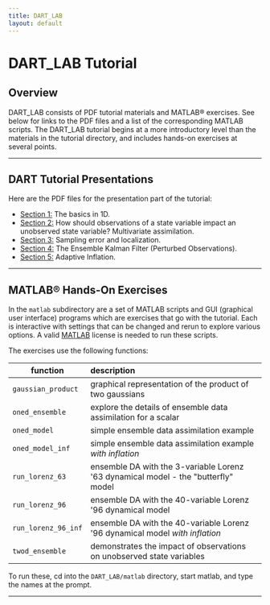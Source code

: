 ```yaml
---
title: DART_LAB
layout: default
---
```


# DART_LAB Tutorial

## Overview

DART_LAB consists of PDF tutorial materials and MATLAB® exercises.
See below for links to the PDF files and a list of the
corresponding MATLAB scripts.
The DART_LAB tutorial begins at a more introductory level than the materials in
the tutorial directory, and includes hands-on exercises at several points.
<!-- In a workshop setting, the full tutorial materials and exercises took
about 1.5 days to complete. -->

<span id="Presentations"></span>

-----

## DART Tutorial Presentations

Here are the PDF files for the presentation part of the tutorial:

 - [Section 1:](../DART_LAB/presentation/DART_LAB_Section01.pdf)
   The basics in 1D.
 - [Section 2:](../DART_LAB/presentation/DART_LAB_Section02.pdf)
   How should observations of a state variable impact an unobserved state variable?
   Multivariate assimilation.
 - [Section 3:](../DART_LAB/presentation/DART_LAB_Section03.pdf)
   Sampling error and localization.
 - [Section 4:](../DART_LAB/presentation/DART_LAB_Section04.pdf)
   The Ensemble Kalman Filter (Perturbed Observations).
 - [Section 5:](../DART_LAB/presentation/DART_LAB_Section05.pdf)
   Adaptive Inflation.

<span id="Matlab"></span>

-----

## MATLAB® Hands-On Exercises

In the `matlab` subdirectory are a set of MATLAB scripts and GUI
(graphical user interface) programs which are exercises that go with the
tutorial. Each is interactive with settings that can be changed and
rerun to explore various options. A valid
[MATLAB](http://www.mathworks.com/products/matlab/)
license is needed to run these scripts.

The exercises use the following functions:

| function            | description |
| ---                 | :---         |
| `gaussian_product`  | graphical representation of the product of two gaussians |
| `oned_ensemble`     | explore the details of ensemble data assimilation for a scalar |
| `oned_model`        | simple ensemble data assimilation example |
| `oned_model_inf`    | simple ensemble data assimilation example *with inflation* |
| `run_lorenz_63`     | ensemble DA with the 3-variable Lorenz '63 dynamical model - the "butterfly" model |
| `run_lorenz_96`     | ensemble DA with the 40-variable Lorenz '96 dynamical model |
| `run_lorenz_96_inf` | ensemble DA with the 40-variable Lorenz '96 dynamical model *with inflation* |
| `twod_ensemble`     | demonstrates the impact of observations on unobserved state variables |

To run these, cd into the `DART_LAB/matlab` directory, start matlab, and
type the names at the prompt.

-----

